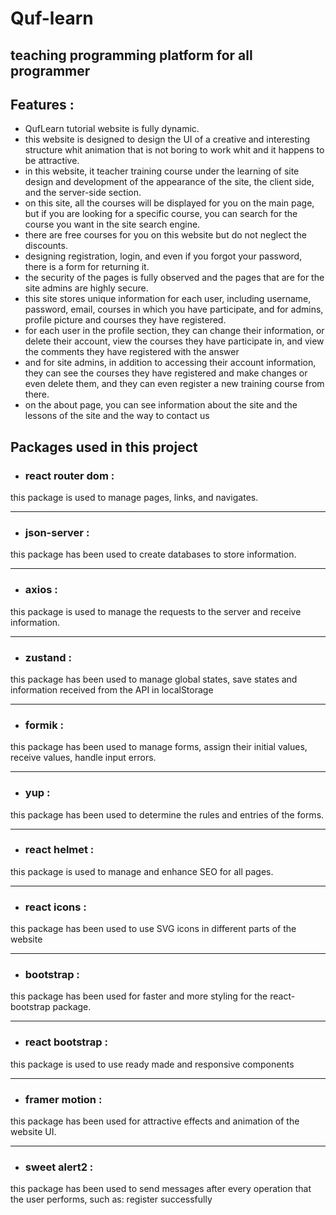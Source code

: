 # Quf-learn

## teaching programming platform for all programmer

## Features :
<ul>
<li>QufLearn tutorial website is fully dynamic.</li>

<li>this website is designed to design the UI of a creative and interesting structure whit animation that is not boring to work whit and it happens to be attractive. </li>

<li>in this website, it teacher training course under the learning of site design and development of the appearance of the site, the client side, and the server-side section.</li>

<li>on this site, all the courses will be displayed for you on the main page, but if you are looking for a specific course, you can search for the course you want in the site search engine.</li>

<li>there are free courses for you on this website but do not neglect the discounts.</li>

<li>designing registration, login, and even if you forgot your password, there is a form for returning it.</li>

<li>the security of the pages is fully observed and the pages that are for the site admins are highly secure.</li>

<li>this site stores unique information for each user, including username, password, email, courses in which you have participate, and for admins, profile picture and courses they have registered.</li>

<li>for each user in the profile section, they can change their information, or delete their account, view the courses they have participate in, and view the comments they have registered with the answer</li>

<li>and for site admins, in addition to accessing their account information, they can see the courses they have registered and make changes or even delete them, and they can even register a new training course from there.</li>

<li>on the about page, you can see information about the site and the lessons of the site and the way to contact us</li>
</ul>

## Packages used in this project

- ### react router dom : 
this package is used to manage pages, links, and navigates.

---
- ### json-server : 
this package has been used to create databases to store information.

---
- ### axios :
this package is used to manage the requests to the server and receive information.

---
- ### zustand :
this package has been used to manage global states, save states and information received from the API in localStorage

---
- ### formik :
this package has been used to manage forms, assign their initial values, receive values, handle input errors.

---
- ### yup :
this package has been used to determine the rules and entries of the forms. 

---
- ### react helmet : 
this package is used to manage and enhance SEO for all pages.

---
- ### react icons : 
this package has been used to use SVG icons in different parts of the website

---
- ### bootstrap : 
this package has been used for faster and more styling for the react-bootstrap package.

---
- ### react bootstrap : 
this package is used to use ready made and responsive components

---
- ### framer motion : 
this package has been used for attractive effects and animation of the website UI.

---
- ### sweet alert2 : 
this package has been used to send messages after every operation that the user performs, such as: register successfully




